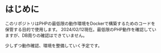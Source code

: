 # はじめに
このリポジトリはPHPの最低限の動作環境をDockerで構築するためのコードを保管する目的で使用します。
2024/02/12現在。最低限のPHP動作を確認していますが、DB周りの確認はできていません。

少しずつ動作確認、環境を整備していく予定です。
